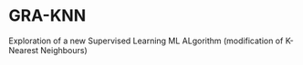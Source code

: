 # GRA-KNN
Exploration of a new Supervised Learning ML ALgorithm (modification of K-Nearest Neighbours)
